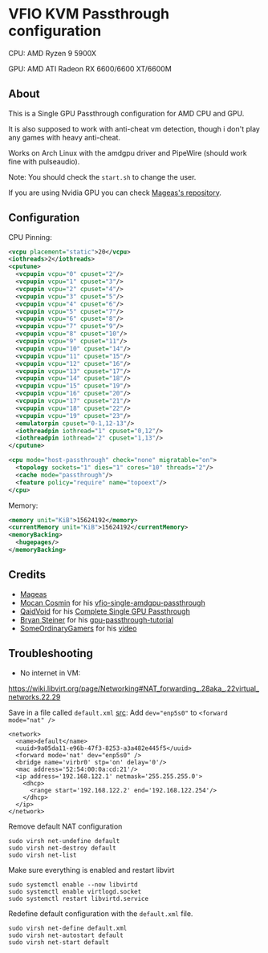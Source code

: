 # VFIO KVM Passthrough configuration

CPU: AMD Ryzen 9 5900X

GPU: AMD ATI Radeon RX 6600/6600 XT/6600M

## About

This is a Single GPU Passthrough configuration for AMD CPU and GPU.

It is also supposed to work with anti-cheat vm detection, though i don't play any games with heavy anti-cheat.

Works on Arch Linux with the amdgpu driver and PipeWire (should work fine with pulseaudio).

Note: You should check the `start.sh` to change the user.

If you are using Nvidia GPU you can check [Mageas's repository](https://gitlab.com/Mageas/vfio-single-gup-passthrough).

## Configuration

CPU Pinning:

```xml
<vcpu placement="static">20</vcpu>
<iothreads>2</iothreads>
<cputune>
  <vcpupin vcpu="0" cpuset="2"/>
  <vcpupin vcpu="1" cpuset="3"/>
  <vcpupin vcpu="2" cpuset="4"/>
  <vcpupin vcpu="3" cpuset="5"/>
  <vcpupin vcpu="4" cpuset="6"/>
  <vcpupin vcpu="5" cpuset="7"/>
  <vcpupin vcpu="6" cpuset="8"/>
  <vcpupin vcpu="7" cpuset="9"/>
  <vcpupin vcpu="8" cpuset="10"/>
  <vcpupin vcpu="9" cpuset="11"/>
  <vcpupin vcpu="10" cpuset="14"/>
  <vcpupin vcpu="11" cpuset="15"/>
  <vcpupin vcpu="12" cpuset="16"/>
  <vcpupin vcpu="13" cpuset="17"/>
  <vcpupin vcpu="14" cpuset="18"/>
  <vcpupin vcpu="15" cpuset="19"/>
  <vcpupin vcpu="16" cpuset="20"/>
  <vcpupin vcpu="17" cpuset="21"/>
  <vcpupin vcpu="18" cpuset="22"/>
  <vcpupin vcpu="19" cpuset="23"/>
  <emulatorpin cpuset="0-1,12-13"/>
  <iothreadpin iothread="1" cpuset="0,12"/>
  <iothreadpin iothread="2" cpuset="1,13"/>
</cputune>
```

```xml
<cpu mode="host-passthrough" check="none" migratable="on">
  <topology sockets="1" dies="1" cores="10" threads="2"/>
  <cache mode="passthrough"/>
  <feature policy="require" name="topoext"/>
</cpu>
```

Memory:

```xml
<memory unit="KiB">15624192</memory>
<currentMemory unit="KiB">15624192</currentMemory>
<memoryBacking>
  <hugepages/>
</memoryBacking>
```

## Credits

- [Mageas](https://gitlab.com/Mageas)
- [Mocan Cosmin](https://github.com/cosminmocan) for his [vfio-single-amdgpu-passthrough](https://github.com/cosminmocan/vfio-single-amdgpu-passthrough)
- [QaidVoid](https://github.com/QaidVoid) for his [Complete Single GPU Passthrough](https://github.com/QaidVoid/Complete-Single-GPU-Passthrough)
- [Bryan Steiner]() for his [gpu-passthrough-tutorial](https://github.com/bryansteiner/gpu-passthrough-tutorial)
- [SomeOrdinaryGamers](https://www.youtube.com/channel/UCtMVHI3AJD4Qk4hcbZnI9ZQ) for his [video](https://youtu.be/BUSrdUoedTo)


## Troubleshooting

- No internet in VM:

https://wiki.libvirt.org/page/Networking#NAT_forwarding_.28aka_.22virtual_networks.22.29

Save in a file called `default.xml` [src](https://github.com/libvirt/libvirt/blob/master/src/network/default.xml.in):
Add `dev="enp5s0"` to `<forward mode="nat" />`
```
<network>
  <name>default</name>
  <uuid>9a05da11-e96b-47f3-8253-a3a482e445f5</uuid>
  <forward mode='nat' dev="enp5s0" />
  <bridge name='virbr0' stp='on' delay='0'/>
  <mac address='52:54:00:0a:cd:21'/>
  <ip address='192.168.122.1' netmask='255.255.255.0'>
    <dhcp>
      <range start='192.168.122.2' end='192.168.122.254'/>
    </dhcp>
  </ip>
</network>
```

Remove default NAT configuration
```
sudo virsh net-undefine default
sudo virsh net-destroy default
sudo virsh net-list
```

Make sure everything is enabled and restart libvirt
```
sudo systemctl enable --now libvirtd
sudo systemctl enable virtlogd.socket
sudo systemctl restart libvirtd.service
```

Redefine default configuration with the `default.xml` file.
```
sudo virsh net-define default.xml
sudo virsh net-autostart default
sudo virsh net-start default
```